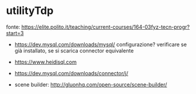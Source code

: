 # utilityTdp

fonte: https://elite.polito.it/teaching/current-courses/164-03fyz-tecn-progr?start=3

- https://dev.mysql.com/downloads/mysql/
  configurazione?
  verificare se già installato, se si scarica connector equivalente
- https://www.heidisql.com
- https://dev.mysql.com/downloads/connector/j/

- scene builder: http://gluonhq.com/open-source/scene-builder/
